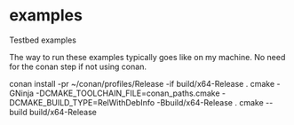 # examples
Testbed examples

The way to run these examples typically goes like on my machine. No need for
the conan step if not using conan.

conan install -pr ~/conan/profiles/Release -if build/x64-Release .
cmake -GNinja -DCMAKE_TOOLCHAIN_FILE=conan_paths.cmake -DCMAKE_BUILD_TYPE=RelWithDebInfo -Bbuild/x64-Release .
cmake --build build/x64-Release

